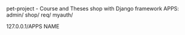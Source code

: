 pet-project - Course and Theses shop with Django framework
APPS: 
    admin/
    shop/
    req/
    myauth/

127.0.0.1/APPS NAME